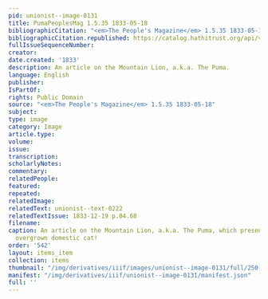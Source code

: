 ```yaml
---
pid: unionist--image-0131
title: PumaPeoplesMag 1.5.35 1833-05-18
bibliographicCitation: "<em>The People's Magazine</em> 1.5.35 1833-05-18"
bibliographicCitation.republished: https://catalog.hathitrust.org/api/volumes/oclc/6497679.html
fullIssueSequenceNumber: 
creator: 
date.created: '1833'
description: An article on the Mountain Lion, a.k.a. The Puma.
language: English
publisher: 
IsPartOf: 
rights: Public Domain
source: "<em>The People's Magazine</em> 1.5.35 1833-05-18"
subject: 
type: image
category: Image
article.type: 
volume: 
issue: 
transcription: 
scholarlyNotes: 
commentary: 
relatedPeople: 
featured: 
repeated: 
relatedImage: 
relatedText: unionist--text-0222
relatedTextIssue: 1833-12-19 p.04.68
filename: 
caption: An article on the Mountain Lion, a.k.a. The Puma, which presents it as an
  overgrown domestic cat!
order: '542'
layout: items_item
collection: items
thumbnail: "/img/derivatives/iiif/images/unionist--image-0131/full/250,/0/default.jpg"
manifest: "/img/derivatives/iiif/unionist--image-0131/manifest.json"
full: ''
---
```

